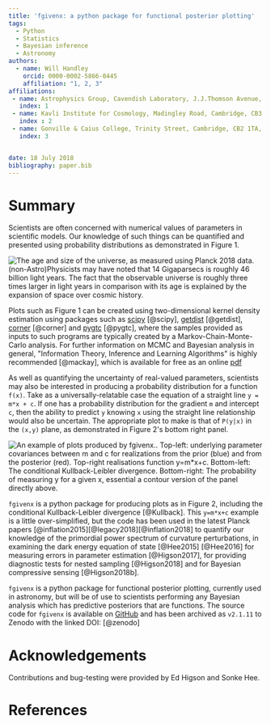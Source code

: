 ```yaml
---
title: 'fgivenx: a python package for functional posterior plotting'
tags:
  - Python
  - Statistics
  - Bayesian inference
  - Astronomy
authors:
  - name: Will Handley
    orcid: 0000-0002-5866-0445
    affiliation: "1, 2, 3"
affiliations:
 - name: Astrophysics Group, Cavendish Laboratory, J.J.Thomson Avenue, Cambridge, CB3 0HE, UK
   index: 1
 - name: Kavli Institute for Cosmology, Madingley Road, Cambridge, CB3 0HA, UK
   index : 2
 - name: Gonville & Caius College, Trinity Street, Cambridge, CB2 1TA, UK
   index: 3


date: 18 July 2018
bibliography: paper.bib
---
```


# Summary

Scientists are often concerned with numerical values of parameters in
scientific models. Our knowledge of such things can be quantified and presented
using probability distributions as demonstrated in Figure 1.

![The age and size of the universe, as measured using Planck 2018 data.
(non-Astro)Physicists may have noted that 14 Gigaparsecs is roughly 46 billion
light years. The fact that the observable universe is roughly three times
larger in light years in comparison with its age is explained by the expansion
of space over cosmic history.](planck.png) 

Plots such as Figure 1 can be created using two-dimensional kernel density
estimation using packages such as
[scipy](https://docs.scipy.org/doc/scipy/reference/generated/scipy.stats.gaussian_kde.html)
[@scipy], [getdist](http://getdist.readthedocs.io/en/latest/intro.html)
[@getdist], [corner](https://corner.readthedocs.io/en/latest/) [@corner] and
[pygtc](https://pygtc.readthedocs.io/en/latest/) [@pygtc], where the samples
provided as inputs to such programs are typically created by a
Markov-Chain-Monte-Carlo analysis. For further information on MCMC and Bayesian
analysis in general, "Information Theory, Inference and Learning Algorithms" is
highly recommended [@mackay], which is available for free as an online
[pdf](http://www.inference.org.uk/itprnn/book.html)

As well as quantifying the uncertainty of real-valued parameters, scientists
may also be interested in producing a probability distribution for a function
``f(x)``. Take as a universally-relatable case the equation of a straight line
``y = m*x + c``. If one has a probability distribution for the gradient ``m``
and intercept ``c``, then the ability to predict ``y`` knowing ``x``
using the straight line relationship would also be uncertain. The appropriate
plot to make is that of ``P(y|x)`` in the ``(x,y)`` plane, as demonstrated in
Figure 2's bottom right panel.

![An example of plots produced by fgivenx..
Top-left: underlying parameter covariances between ``m`` and ``c`` for
realizations from the prior (blue) and from the posterior (red). 
Top-right realisations function ``y=m*x+c``. 
Bottom-left: The conditional Kullback-Leibler divergence. 
Bottom-right: The probability of measuring y for a given x, essential a contour
version of the panel directly above.
](figure.png) 

``fgivenx`` is a python package for producing plots as in Figure 2, including
the conditional Kullback-Leibler divergence [@Kullback]. This ``y=m*x+c``
example is a little over-simplified, but the code has been used in the latest
Planck papers [@inflation2015][@legacy2018][@inflation2018] to quantify our
knowledge of the primordial power spectrum of curvature perturbations,
in examining the dark energy equation of state [@Hee2015] [@Hee2016] for
measuring errors in parameter estimation [@Higson2017], for providing
diagnostic tests for nested sampling [@Higson2018] and for Bayesian compressive
sensing [@Higson2018b].

``fgivenx`` is a python package for functional posterior plotting, currently
used in astronomy, but will be of use to scientists performing any Bayesian
analysis which has predictive posteriors that are functions. The source code
for ``fgivenx`` is available on
[GitHub](https://github.com/williamjameshandley/fgivenx) and has been archived
as ``v2.1.11`` to Zenodo with the linked DOI: [@zenodo] 

# Acknowledgements

Contributions and bug-testing were provided by Ed Higson and Sonke Hee.

# References
